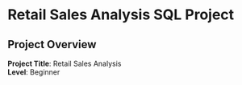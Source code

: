 # Retail Sales Analysis SQL Project
## Project Overview

**Project Title**: Retail Sales Analysis  
**Level**: Beginner 
